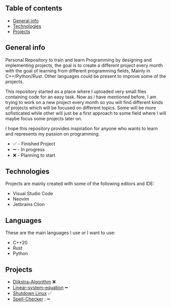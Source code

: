 ## Table of contents
* [General info](#general-info)
* [Technologies](#technologies)
* [Projects](#projects)

## General info
Personal Repository to train and learn Programming by designing and implementing projects, the goal is to create a different project every month with the goal of learning from different programming fields, Mainly in C++/Python/Rust. Other languages could be present to improve some of the projects. 

This repository started as a place where I uploaded very small files containing code for an easy task. Now as i have mentioned before, I am trying to work on a new project every month so you will find different kinds of projects which will be focused on different topics. Some will be more sofisticated while other will just be a first approach to some field where I will maybe focus some projects later on.

I hope this repository provides inspiration for anyone who wants to learn and represents my passion on programming.
* ✅ - Finished Project
* ➖ - In progress
* ❌ - Planning to start
## Technologies
Projects are mainly created with some of the following editors and IDE:
* Visual Studio Code
* Neovim
* Jetbrains Clion
## Languages
These are the main languages I use or I want to use:
* C++20
* Rust
* Python
	
## Projects
* [Dijkstra-Algorithm](Dijkstra-Algorithm)  ❌
* [Linear-system-equation](Linear-system-equation) ➖
* [Shutdown Linux](Apagar-Linux) ✅
* [Spell-Checker](Spell-Checker) : ➖
